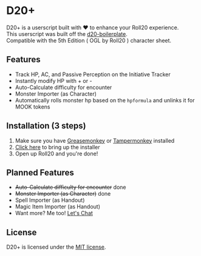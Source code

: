 # D20+

D20+ is a userscript built with ♥ to enhance your Roll20 experience.  
This userscript was built off the [d20-boilerplate](https://github.com/kcaf/d20-boilerplate).  
Compatible with the 5th Edition ( OGL by Roll20 ) character sheet.

## Features
- Track HP, AC, and Passive Perception on the Initiative Tracker
- Instantly modify HP with + or -
- Auto-Calculate difficulty for encounter
- Monster Importer (as Character)
- Automatically rolls monster hp based on the `hpformula` and unlinks it for MOOK tokens

## Installation (3 steps)
1. Make sure you have [Greasemonkey](https://addons.mozilla.org/en-US/firefox/addon/greasemonkey) or [Tampermonkey](https://tampermonkey.net) installed  
2. [Click here](https://github.com/kcaf/D20plus/raw/master/D20plus.user.js) to bring up the installer  
3. Open up Roll20 and you're done!  

## Planned Features
- ~~Auto-Calculate difficulty for encounter~~ done
- ~~Monster Importer (as Character)~~ done
- Spell Importer (as Handout)
- Magic Item Importer (as Handout)
- Want more? Me too! [Let's Chat](https://github.com/kcaf/D20plus/issues)

## License
D20+ is licensed under the [MIT license](https://opensource.org/licenses/MIT).